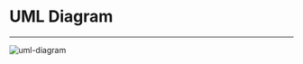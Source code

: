 # UML Diagram
***
![uml-diagram](https://user-images.githubusercontent.com/48772741/210011637-6c3178b4-62b5-4af9-81d8-80bf88c5594e.png)
